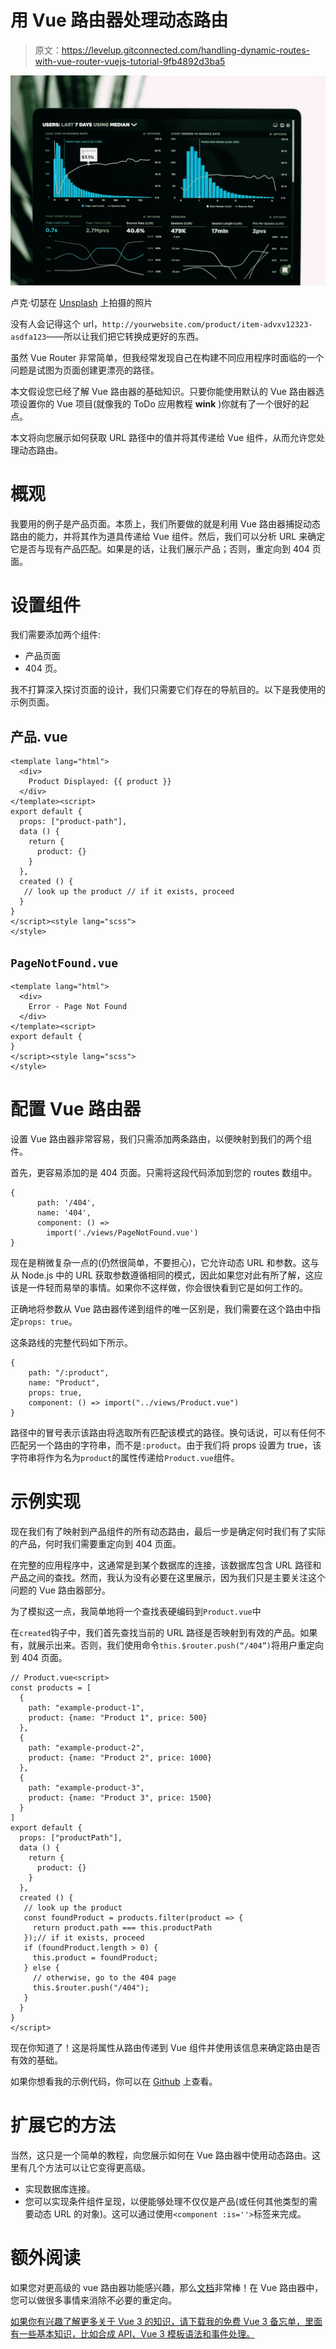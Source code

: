 # 用 Vue 路由器处理动态路由

> 原文：<https://levelup.gitconnected.com/handling-dynamic-routes-with-vue-router-vuejs-tutorial-9fb4892d3ba5>

![](img/8326ca3d2b1df134b65f04a51b38dda9.png)

卢克·切瑟在 [Unsplash](https://unsplash.com?utm_source=medium&utm_medium=referral) 上拍摄的照片

没有人会记得这个 url，`http://yourwebsite.com/product/item-advxv12323-asdfa123`——所以让我们把它转换成更好的东西。

虽然 Vue Router 非常简单，但我经常发现自己在构建不同应用程序时面临的一个问题是试图为页面创建更漂亮的路径。

本文假设您已经了解 Vue 路由器的基础知识。只要你能使用默认的 Vue 路由器选项设置你的 Vue 项目(就像我的 ToDo 应用教程 **wink** )你就有了一个很好的起点。

本文将向您展示如何获取 URL 路径中的值并将其传递给 Vue 组件，从而允许您处理动态路由。

# 概观

我要用的例子是产品页面。本质上，我们所要做的就是利用 Vue 路由器捕捉动态路由的能力，并将其作为道具传递给 Vue 组件。然后，我们可以分析 URL 来确定它是否与现有产品匹配。如果是的话，让我们展示产品；否则，重定向到 404 页面。

# 设置组件

我们需要添加两个组件:

*   产品页面
*   404 页。

我不打算深入探讨页面的设计，我们只需要它们存在的导航目的。以下是我使用的示例页面。

## 产品. vue

```
<template lang="html">
  <div>
    Product Displayed: {{ product }}
  </div>
</template><script>
export default {
  props: ["product-path"],
  data () {
    return {
      product: {}
    }
  },
  created () {
   // look up the product // if it exists, proceed
  }
}
</script><style lang="scss">
</style>
```

## `PageNotFound.vue`

```
<template lang="html">
  <div>
    Error - Page Not Found
  </div>
</template><script>
export default {
}
</script><style lang="scss">
</style>
```

# 配置 Vue 路由器

设置 Vue 路由器非常容易，我们只需添加两条路由，以便映射到我们的两个组件。

首先，更容易添加的是 404 页面。只需将这段代码添加到您的 routes 数组中。

```
{
      path: '/404',
      name: '404',
      component: () =>
        import('./views/PageNotFound.vue')
}
```

现在是稍微复杂一点的(仍然很简单，不要担心)，它允许动态 URL 和参数。这与从 Node.js 中的 URL 获取参数遵循相同的模式，因此如果您对此有所了解，这应该是一件轻而易举的事情。如果你不这样做，你会很快看到它是如何工作的。

正确地将参数从 Vue 路由器传递到组件的唯一区别是，我们需要在这个路由中指定`props: true`。

这条路线的完整代码如下所示。

```
{
    path: "/:product",
    name: "Product",
    props: true,
    component: () => import("../views/Product.vue")
}
```

路径中的冒号表示该路由将选取所有匹配该模式的路径。换句话说，可以有任何不匹配另一个路由的字符串，而不是`:product`。由于我们将 props 设置为 true，该字符串将作为名为`product`的属性传递给`Product.vue`组件。

# 示例实现

现在我们有了映射到产品组件的所有动态路由，最后一步是确定何时我们有了实际的产品，何时我们需要重定向到 404 页面。

在完整的应用程序中，这通常是到某个数据库的连接，该数据库包含 URL 路径和产品之间的查找。然而，我认为没有必要在这里展示，因为我们只是主要关注这个问题的 Vue 路由器部分。

为了模拟这一点，我简单地将一个查找表硬编码到`Product.vue`中

在`created`钩子中，我们首先查找当前的 URL 路径是否映射到有效的产品。如果有，就展示出来。否则，我们使用命令`this.$router.push(“/404”)`将用户重定向到 404 页面。

```
// Product.vue<script>
const products = [
  {
    path: "example-product-1",
    product: {name: "Product 1", price: 500}
  },
  {
    path: "example-product-2",
    product: {name: "Product 2", price: 1000}
  },
  {
    path: "example-product-3",
    product: {name: "Product 3", price: 1500}
  }
]
export default {
  props: ["productPath"],
  data () {
    return {
      product: {}
    }
  },
  created () {
   // look up the product
   const foundProduct = products.filter(product => {
     return product.path === this.productPath
   });// if it exists, proceed
   if (foundProduct.length > 0) {
     this.product = foundProduct;
   } else {
     // otherwise, go to the 404 page
     this.$router.push("/404");
   }
  }
}
</script>
```

现在你知道了！这是将属性从路由传递到 Vue 组件并使用该信息来确定路由是否有效的基础。

如果你想看我的示例代码，你可以在 [Github](https://github.com/matthewmaribojoc/vue-router-tutorial) 上查看。

# 扩展它的方法

当然，这只是一个简单的教程，向您展示如何在 Vue 路由器中使用动态路由。这里有几个方法可以让它变得更高级。

*   实现数据库连接。
*   您可以实现条件组件呈现，以便能够处理不仅仅是产品(或任何其他类型的需要动态 URL 的对象)。这可以通过使用`<component :is=''>`标签来完成。

# 额外阅读

如果您对更高级的 vue 路由器功能感兴趣，那么[文档](https://router.vuejs.org/guide/essentials/passing-props.html)非常棒！在 Vue 路由器中，您可以做很多事情来消除不必要的重定向。

[如果你有兴趣了解更多关于 Vue 3 的知识，请下载我的免费 Vue 3 备忘单，里面有一些基本知识，比如合成 API、Vue 3 模板语法和事件处理。](https://learnvue.co/vue-3-essentials-cheatsheet/)